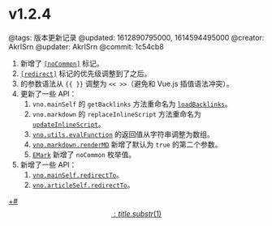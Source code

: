 # v1.2.4

@tags: 版本更新记录
@updated: 1612890795000, 1614594495000
@creator: AkrISrn
@updater: AkrISrn
@commit: 1c54cb8

1. 新增了 [`[noCommon]`](/zh/docs/other-marks.md "#h2-1") 标记。
1. [`[redirect]`](/zh/docs/redirect.md "#") 标记的优先级调整到了[](/zh/docs/inline-script.md "#")之后。
1. [](/zh/docs/snippets.md "#")的参数语法从 `{{ }}` 调整为 `<< >>`（避免和 Vue.js 插值语法冲突）。
1. 更新了一些 API：
    1. `vno.mainSelf` 的 `getBacklinks` 方法重命名为 [`loadBacklinks`](/zh/api/mainSelf.md "#h2-41")。
    1. `vno.markdown` 的 `replaceInlineScript` 方法重命名为 [`updateInlineScript`](/zh/api/markdown.md "#h2-5")。
    1. [`vno.utils.evalFunction`](/zh/api/utils.md "#h2-13") 的返回值从字符串调整为数组。
    1. [`vno.markdown.renderMD`](/zh/api/markdown.md "#h2-3") 新增了默认为 `true` 的第二个参数。
    1. [`EMark`](/zh/api/enums.md "#h2-2") 新增了 `noCommon` 枚举值。
1. 新增了一些 API：
    1. [`vno.mainSelf.redirectTo`](/zh/api/mainSelf.md "#h2-40")。
    1. [`vno.articleSelf.redirectTo`](/zh/api/articleSelf.md "#h2-4")。

[+#$$: title.substr(1) $$](/zh/releases/download.md)
